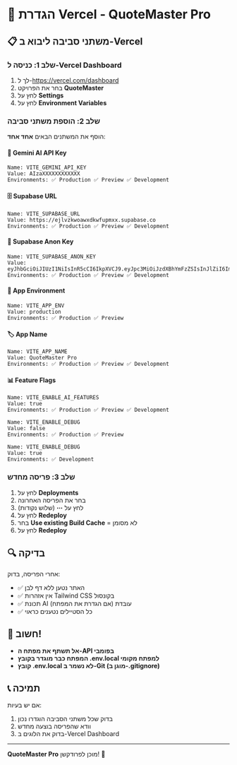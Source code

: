 # 🚀 הגדרת Vercel - QuoteMaster Pro

## 📋 משתני סביבה ליבוא ב-Vercel

### שלב 1: כניסה ל-Vercel Dashboard

1. לך ל-https://vercel.com/dashboard
2. בחר את הפרויקט **QuoteMaster**
3. לחץ על **Settings**
4. לחץ על **Environment Variables**

### שלב 2: הוספת משתני סביבה

הוסף את המשתנים הבאים **אחד אחד**:

#### 🔑 Gemini AI API Key

```
Name: VITE_GEMINI_API_KEY
Value: AIzaXXXXXXXXXXXX
Environments: ✅ Production ✅ Preview ✅ Development
```

#### 🗄️ Supabase URL

```
Name: VITE_SUPABASE_URL
Value: https://ejlvzkwoawxdkwfupmxx.supabase.co
Environments: ✅ Production ✅ Preview ✅ Development
```

#### 🔑 Supabase Anon Key

```
Name: VITE_SUPABASE_ANON_KEY
Value: eyJhbGciOiJIUzI1NiIsInR5cCI6IkpXVCJ9.eyJpc3MiOiJzdXBhYmFzZSIsInJlZiI6ImVqbHZ6a3dvYXd4ZGt3ZnVwbXh4Iiwicm9sZSI6ImFub24iLCJpYXQiOjE3NTIxMjc4ODUsImV4cCI6MjA2NzcwMzg4NX0.CdzMhNYVfGrKoTFOgz7JOKnMlSOtynXL2yEB9lDP78M
Environments: ✅ Production ✅ Preview ✅ Development
```

#### 📱 App Environment

```
Name: VITE_APP_ENV
Value: production
Environments: ✅ Production ✅ Preview
```

#### 🏷️ App Name

```
Name: VITE_APP_NAME
Value: QuoteMaster Pro
Environments: ✅ Production ✅ Preview ✅ Development
```

#### 📊 Feature Flags

```
Name: VITE_ENABLE_AI_FEATURES
Value: true
Environments: ✅ Production ✅ Preview ✅ Development
```

```
Name: VITE_ENABLE_DEBUG
Value: false
Environments: ✅ Production ✅ Preview
```

```
Name: VITE_ENABLE_DEBUG
Value: true
Environments: ✅ Development
```

### שלב 3: פריסה מחדש

1. לחץ על **Deployments**
2. בחר את הפריסה האחרונה
3. לחץ על **⋯** (שלוש נקודות)
4. לחץ על **Redeploy**
5. בחר **Use existing Build Cache** = לא מסומן
6. לחץ על **Redeploy**

## 🔍 בדיקה

אחרי הפריסה, בדוק:

- ✅ האתר נטען ללא דף לבן
- ✅ אין אזהרות Tailwind CSS בקונסול
- ✅ תכונת AI עובדת (אם הגדרת את המפתח)
- ✅ כל הסטיילים נטענים כראוי

## 🚨 חשוב!

- **אל תשתף את מפתח ה-API בפומבי**
- **המפתח כבר מוגדר בקובץ .env.local למפתח מקומי**
- **קובץ .env.local לא נשמר ב-Git (מוגן ב-.gitignore)**

## 📞 תמיכה

אם יש בעיות:

1. בדוק שכל משתני הסביבה הוגדרו נכון
2. וודא שהפריסה בוצעה מחדש
3. בדוק את הלוגים ב-Vercel Dashboard

---

**QuoteMaster Pro** מוכן לפרודקשן! 🎉
